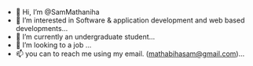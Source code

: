 - 👋 Hi, I’m @SamMathaniha
- 👀 I’m interested in Software & application development and web based developments...
- 🌱 I’m currently an undergraduate student...
- 💞️ I’m looking to a job ...
- 📫 you can to reach me using my email. (mathabihasam@gmail.com)...

<!---
SamMathaniha/SamMathaniha is a ✨ special ✨ repository because its `README.md` (this file) appears on your GitHub profile.
You can click the Preview link to take a look at your changes.
--->
